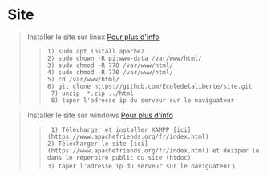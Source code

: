 # Site

> Installer le site sur linux [Pour plus d'info](https://raspberry-pi.fr/installer-serveur-web-raspberry-lamp/)
> >``` 1) sudo apt install apache2 ``` \
> >``` 2) sudo chown -R pi:www-data /var/www/html/ ``` \
> >``` 3) sudo chmod -R 770 /var/www/html/ ``` \
> >``` 4) sudo chmod -R 770 /var/www/html/ ``` \
> >``` 5) cd /var/www/html/ ``` \
> >``` 6) git clone https://github.com/Ecoledelaliberte/site.git ``` \
> >``` 7) unzip  *.zip ../html``` \
> >``` 8) taper l'adresse ip du serveur sur le naviguateur```

> Installer le site sur windows [Pour plus d'info](https://raspberry-pi.fr/installer-serveur-web-raspberry-lamp/)
> >``` 1) Télécharger et installer XAMPP [ici](https://www.apachefriends.org/fr/index.html)``` \
> >``` 2) Télécharger le site [ici](https://www.apachefriends.org/fr/index.html) et déziper le dans le réperoire public du site (htdoc) ``` \
> >``` 3) taper l'adresse ip du serveur sur le naviguateur ``` \
